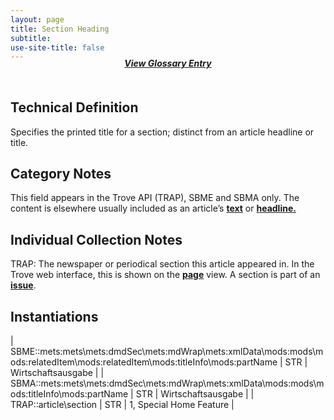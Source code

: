 ```yaml
---
layout: page
title: Section Heading
subtitle:  
use-site-title: false
---
```


<h4 style="text-align:center;font-style:italic;margin-top:-20px;margin-bottom:50px;"><a href="../../glossary/section-heading">View Glossary Entry</a></h4>

## Technical Definition

Specifies the printed title for a section; distinct from an article
headline or title.

## Category Notes

This field appears in the Trove API (TRAP), SBME and SBMA only. The
content is elsewhere usually included as an article’s [**text**](../text) or
[**headline.**](../headline)

## Individual Collection Notes

TRAP: The newspaper or periodical section this article appeared in. In
the Trove web interface, this is shown on the [**page**](../page) view. A section
is part of an [**issue**](../issue-number).

## Instantiations

| SBME::mets:mets\\mets:dmdSec\\mets:mdWrap\\mets:xmlData\\mods:mods\\mods:relatedItem\\mods:relatedItem\\mods:titleInfo\\mods:partName | STR | Wirtschaftsausgabe  |
| SBMA::mets:mets\\mets:dmdSec\\mets:mdWrap\\mets:xmlData\\mods:mods\\mods:titleInfo\\mods:partName  | STR | Wirtschaftsausgabe  |
| TRAP::article\\section  | STR | 1, Special Home Feature |
